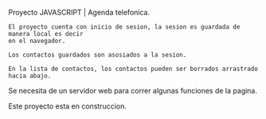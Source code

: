 Proyecto JAVASCRIPT | Agenda telefonica.

    El proyecto cuenta con inicio de sesion, la sesion es guardada de manera local es decir
    en el navegador.

    Los contactos guardados son asosiados a la sesion.

    En la lista de contactos, los contactos pueden ser borrados arrastrado hacia abajo.

Se necesita de un servidor web para correr algunas funciones de la pagina.

Este proyecto esta en construccion.